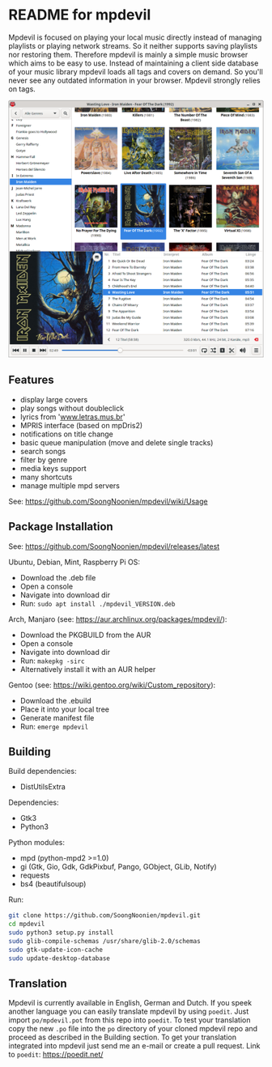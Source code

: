 README for mpdevil
==================
Mpdevil is focused on playing your local music directly instead of managing playlists or playing network streams. So it neither supports saving playlists nor restoring them. Therefore mpdevil is mainly a simple music browser which aims to be easy to use. Instead of maintaining a client side database of your music library mpdevil loads all tags and covers on demand. So you'll never see any outdated information in your browser. Mpdevil strongly relies on tags.

![ScreenShot](screenshots/mainwindow_0.9.5.png)

Features
--------

- display large covers
- play songs without doubleclick
- lyrics from 'www.letras.mus.br'
- MPRIS interface (based on mpDris2)
- notifications on title change
- basic queue manipulation (move and delete single tracks)
- search songs
- filter by genre
- media keys support
- many shortcuts
- manage multiple mpd servers

See: https://github.com/SoongNoonien/mpdevil/wiki/Usage
    
Package Installation
--------------------

See:
https://github.com/SoongNoonien/mpdevil/releases/latest
    
Ubuntu, Debian, Mint, Raspberry Pi OS:
- Download the .deb file
- Open a console
- Navigate into download dir
- Run: `sudo apt install ./mpdevil_VERSION.deb`

Arch, Manjaro (see: https://aur.archlinux.org/packages/mpdevil/):
- Download the PKGBUILD from the AUR
- Open a console
- Navigate into download dir
- Run: `makepkg -sirc`
- Alternatively install it with an AUR helper

Gentoo (see: https://wiki.gentoo.org/wiki/Custom_repository):
- Download the .ebuild
- Place it into your local tree
- Generate manifest file
- Run: `emerge mpdevil`

Building
--------

Build dependencies:
- DistUtilsExtra

Dependencies:
- Gtk3
- Python3

Python modules:
- mpd (python-mpd2 >=1.0)
- gi (Gtk, Gio, Gdk, GdkPixbuf, Pango, GObject, GLib, Notify)
- requests
- bs4 (beautifulsoup)

Run:
```bash
git clone https://github.com/SoongNoonien/mpdevil.git
cd mpdevil
sudo python3 setup.py install
sudo glib-compile-schemas /usr/share/glib-2.0/schemas
sudo gtk-update-icon-cache
sudo update-desktop-database
```

Translation
-----------

Mpdevil is currently available in English, German and Dutch. If you speek another language you can easily translate mpdevil by using `poedit`. Just import `po/mpdevil.pot` from this repo into `poedit`. To test your translation copy the new `.po` file into the `po` directory of your cloned mpdevil repo and proceed as described in the Building section. To get your translation integrated into mpdevil just send me an e-mail or create a pull request. Link to `poedit`: https://poedit.net/

